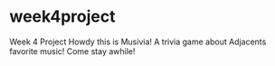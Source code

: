 # week4project
Week 4 Project
Howdy this is Musivia! A trivia game about Adjacents favorite music!
Come stay awhile!
